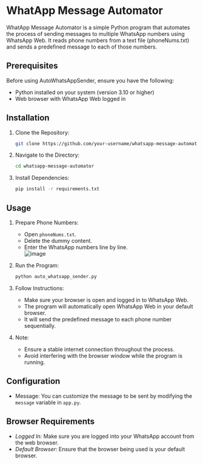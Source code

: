 # WhatApp Message Automator
WhatApp Message Automator is a simple Python program that automates the process of sending messages to multiple WhatsApp numbers using WhatsApp Web. It reads phone numbers from a text file (phoneNums.txt) and sends a predefined message to each of those numbers.


## Prerequisites
Before using AutoWhatsAppSender, ensure you have the following:
* Python installed on your system (version 3.10 or higher)
* Web browser with WhatsApp Web logged in


## Installation
1. Clone the Repository:
   ```bash
   git clone https://github.com/your-username/whatsapp-message-automator.git
   ```
2. Navigate to the Directory:
   ```bash
   cd whatsapp-message-automator
   ```
3. Install Dependencies:
   ```bash
   pip install -r requirements.txt
   ```


## Usage
1. Prepare Phone Numbers:
   - Open `phoneNums.txt`.
   - Delete the dummy content.
   - Enter the WhatsApp numbers line by line.<br/>
![image](https://github.com/DasunNethsara-04/whatsapp-message-automator/assets/99202052/327fdc77-20a5-41fb-a6c8-93eb070c1a51)

2. Run the Program:
   ```bash
   python auto_whatsapp_sender.py
   ```
3. Follow Instructions:
   - Make sure your browser is open and logged in to WhatsApp Web.
   - The program will automatically open WhatsApp Web in your default browser.
   - It will send the predefined message to each phone number sequentially.
4. Note:
   - Ensure a stable internet connection throughout the process.
   - Avoid interfering with the browser window while the program is running.


## Configuration
   - Message: You can customize the message to be sent by modifying the `message` variable in `app.py`.

## Browser Requirements
   - *Logged In:* Make sure you are logged into your WhatsApp account from the web browser.
   - *Default Browser:* Ensure that the browser being used is your default browser.
